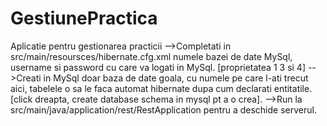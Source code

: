 # GestiunePractica
Aplicatie pentru gestionarea practicii
-->Completati in src/main/resoursces/hibernate.cfg.xml numele bazei de date MySql, username si password cu care va logati in MySql. [proprietatea 1 3 si 4]
-->Creati in MySql doar baza de date goala, cu numele pe care l-ati trecut aici, tabelele o sa le faca automat hibernate dupa cum declarati entitatile. 
[click dreapta, create database schema in mysql pt a o crea]. 
-->Run la src/main/java/application/rest/RestApplication pentru a deschide serverul.
